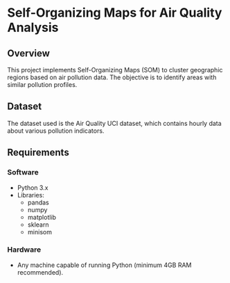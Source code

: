 # Self-Organizing Maps for Air Quality Analysis

## Overview
This project implements Self-Organizing Maps (SOM) to cluster geographic regions based on air pollution data. The objective is to identify areas with similar pollution profiles.

## Dataset
The dataset used is the Air Quality UCI dataset, which contains hourly data about various pollution indicators.

## Requirements

### Software
- Python 3.x
- Libraries:
  - pandas
  - numpy
  - matplotlib
  - sklearn
  - minisom

### Hardware
- Any machine capable of running Python (minimum 4GB RAM recommended).


